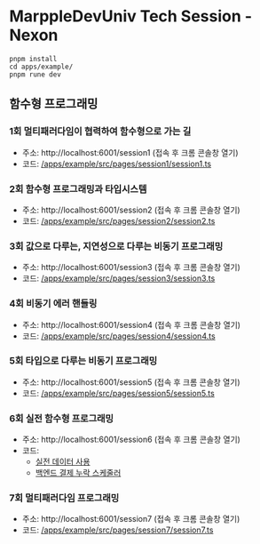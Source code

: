 # MarppleDevUniv Tech Session - Nexon

```
pnpm install
cd apps/example/
pnpm rune dev
```

## 함수형 프로그래밍

### 1회 멀티패러다임이 협력하여 함수형으로 가는 길
- 주소: http://localhost:6001/session1 (접속 후 크롬 콘솔창 열기)
- 코드: [/apps/example/src/pages/session1/session1.ts](https://github.com/marpple/DevUnivTechSessionNexon/blob/main/apps/example/src/pages/session1/session1.ts)

### 2회 함수형 프로그래밍과 타입시스템
- 주소: http://localhost:6001/session2 (접속 후 크롬 콘솔창 열기)
- 코드: [/apps/example/src/pages/session2/session2.ts](https://github.com/marpple/DevUnivTechSessionNexon/blob/main/apps/example/src/pages/session2/session2.ts)

### 3회 값으로 다루는, 지연성으로 다루는 비동기 프로그래밍
- 주소: http://localhost:6001/session3 (접속 후 크롬 콘솔창 열기)
- 코드: [/apps/example/src/pages/session3/session3.ts](https://github.com/marpple/DevUnivTechSessionNexon/blob/main/apps/example/src/pages/session3/session3.ts)

### 4회 비동기 에러 핸들링
- 주소: http://localhost:6001/session4 (접속 후 크롬 콘솔창 열기)
- 코드: [/apps/example/src/pages/session4/session4.ts](https://github.com/marpple/DevUnivTechSessionNexon/blob/main/apps/example/src/pages/session4/session4.ts)

### 5회 타입으로 다루는 비동기 프로그래밍
- 주소: http://localhost:6001/session5 (접속 후 크롬 콘솔창 열기)
- 코드: [/apps/example/src/pages/session5/session5.ts](https://github.com/marpple/DevUnivTechSessionNexon/blob/main/apps/example/src/pages/session5/session5.ts)

### 6회 실전 함수형 프로그래밍
- 주소: http://localhost:6001/session6 (접속 후 크롬 콘솔창 열기)
- 코드: 
  - [실전 데이터 사용](https://github.com/marpple/DevUnivTechSessionNexon/blob/main/apps/example/src/pages/session6/session6.ts)
  - [백엔드 결제 누락 스케줄러](https://github.com/marpple/DevUnivTechSessionNexon/blob/main/apps/example/src/pages/session6/session6-2.ts)

### 7회 멀티패러다임 프로그래밍
- 주소: http://localhost:6001/session7 (접속 후 크롬 콘솔창 열기)
- 코드: [/apps/example/src/pages/session7/session7.ts](https://github.com/marpple/DevUnivTechSessionNexon/blob/main/apps/example/src/pages/session7/session7.ts)
